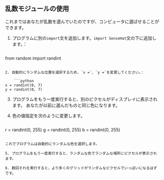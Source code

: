 ## 乱数モジュールの使用

これまではあなたが乱数を選んでいたのですが、コンピュータに選ばせることができます。

1. プログラムに別の`import`文を追加します。`import SenseHat`文の下に追加します。：
    
    ```python
from random import randint
```

2. 自動的にランダムな位置を選択するため、`x =`、`y =`を変更してください。：
    
    ```python
x = randint(0, 7)
y = randint(0, 7)
```

3. プログラムをもう一度実行すると、別のピクセルがディスプレイに表示されます。 あなたが以前に選んだものと同じ色になります。

4. 色の値指定を次のように変更します。
    
    ```python
r = randint(0, 255)
g = randint(0, 255)
b = randint(0, 255)
```

これでプログラムは自動的にランダムな色を選択します。

5. プログラムをもう一度実行すると、ランダムな色でランダムな場所にピクセルが表示されます。

6. 数回それを実行すると、より多くのグリッドがランダムなピクセルでいっぱいになるはずです。